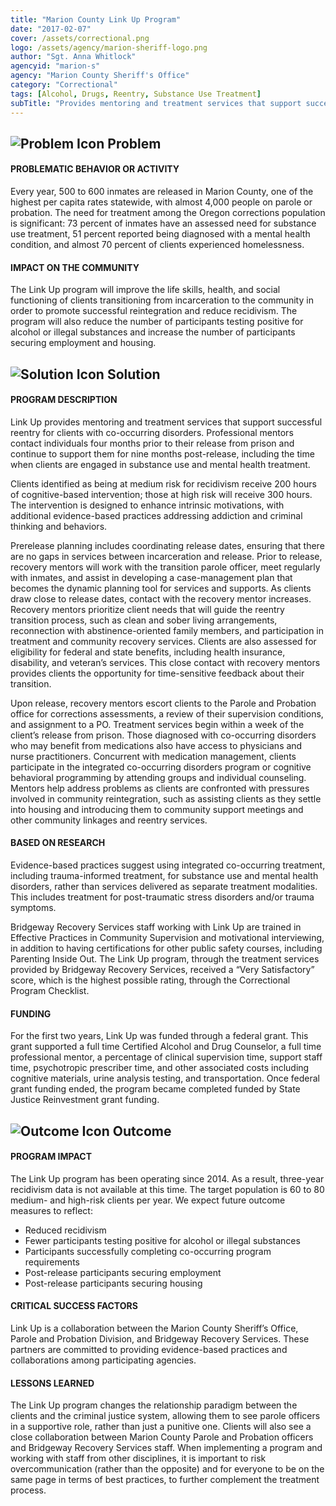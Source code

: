 ```yaml
---
title: "Marion County Link Up Program"
date: "2017-02-07"
cover: /assets/correctional.png
logo: /assets/agency/marion-sheriff-logo.png
author: "Sgt. Anna Whitlock"
agencyid: "marion-s"
agency: "Marion County Sheriff's Office"
category: "Correctional"
tags: [Alcohol, Drugs, Reentry, Substance Use Treatment]
subTitle: "Provides mentoring and treatment services that support successful reentry for clients with co-occurring disorders."
---
```


## ![Problem Icon](https://github.com/google/material-design-icons/raw/master/alert/1x_web/ic_error_outline_black_48dp.png "Problem") Problem

#### PROBLEMATIC BEHAVIOR OR ACTIVITY

Every year, 500 to 600 inmates are released in Marion County, one of the highest per capita rates statewide, with almost 4,000 people on parole or probation. The need for treatment among the Oregon corrections population is significant: 73 percent of inmates have an assessed need for substance use treatment, 51 percent reported being diagnosed with a mental health condition, and almost 70 percent of clients experienced homelessness.

#### IMPACT ON THE COMMUNITY

The Link Up program will improve the life skills, health, and social functioning of clients transitioning from incarceration to the community in order to promote successful reintegration and reduce recidivism. The program will also reduce the number of participants testing positive for alcohol or illegal substances and increase the number of participants securing employment and housing.

## ![Solution Icon](https://github.com/google/material-design-icons/raw/master/action/1x_web/ic_lightbulb_outline_black_48dp.png "Solution") Solution

#### PROGRAM DESCRIPTION

Link Up provides mentoring and treatment services that support successful reentry for clients with co-occurring disorders. Professional mentors contact individuals four months prior to their release from prison and continue to support them for nine months post-release, including the time when clients are engaged in substance use and mental health treatment.

Clients identified as being at medium risk for recidivism receive 200 hours of cognitive-based intervention; those at high risk will receive 300 hours. The intervention is designed to enhance intrinsic motivations, with additional evidence-based practices addressing addiction and criminal thinking and behaviors.

Prerelease planning includes coordinating release dates, ensuring that there are no gaps in services between incarceration and release. Prior to release, recovery mentors will work with the transition parole officer, meet regularly with inmates, and assist in developing a case-management plan that becomes the dynamic planning tool for services and supports. As clients draw close to release dates, contact with the recovery mentor increases. Recovery mentors prioritize client needs that will guide the reentry transition process, such as clean and sober living arrangements, reconnection with abstinence-oriented family members, and participation in treatment and community recovery services. Clients are also assessed for eligibility for federal and state benefits, including health insurance, disability, and veteran’s services. This close contact with recovery mentors provides clients the opportunity for time-sensitive feedback about their transition.

Upon release, recovery mentors escort clients to the Parole and Probation office for corrections assessments, a review of their supervision conditions, and assignment to a PO. Treatment services begin within a week of the client’s release from prison. Those diagnosed with co-occurring disorders who may benefit from medications also have access to physicians and nurse practitioners. Concurrent with medication management, clients participate in the integrated co-occurring disorders program or cognitive behavioral programming by attending groups and individual counseling. Mentors help address problems as clients are confronted with pressures involved in community reintegration, such as assisting clients as they settle into housing and introducing them to community support meetings and other community linkages and reentry services.

#### BASED ON RESEARCH

Evidence-based practices suggest using integrated co-occurring treatment, including trauma-informed treatment, for substance use and mental health disorders, rather than services delivered as separate treatment modalities. This includes treatment for post-traumatic stress disorders and/or trauma symptoms.

Bridgeway Recovery Services staff working with Link Up are trained in Effective Practices in Community Supervision and motivational interviewing, in addition to having certifications for other public safety courses, including Parenting Inside Out. The Link Up program, through the treatment services provided by Bridgeway Recovery Services, received a “Very Satisfactory” score, which is the highest possible rating, through the Correctional Program Checklist.

#### FUNDING

For the first two years, Link Up was funded through a federal grant. This grant supported a full time Certified Alcohol and Drug Counselor, a full time professional mentor, a percentage of clinical supervision time, support staff time, psychotropic prescriber time, and other associated costs including cognitive materials, urine analysis testing, and transportation. Once federal grant funding ended, the program became completed funded by State Justice Reinvestment grant funding.

## ![Outcome Icon](https://github.com/google/material-design-icons/raw/master/action/1x_web/ic_view_list_black_48dp.png "Outcome") Outcome

#### PROGRAM IMPACT

The Link Up program has been operating since 2014. As a result, three-year recidivism data is not available at this time. The target population is 60 to 80 medium- and high-risk clients per year. We expect future outcome measures to reflect:

* Reduced recidivism
* Fewer participants testing positive for alcohol or illegal substances
* Participants successfully completing co-occurring program requirements
* Post-release participants securing employment
* Post-release participants securing housing

#### CRITICAL SUCCESS FACTORS

Link Up is a collaboration between the Marion County Sheriff’s Office, Parole and Probation Division, and Bridgeway Recovery Services. These partners are committed to providing evidence-based practices and collaborations among participating agencies.

#### LESSONS LEARNED

The Link Up program changes the relationship paradigm between the clients and the criminal justice system, allowing them to see parole officers in a supportive role, rather than just a punitive one. Clients will also see a close collaboration between Marion County Parole and Probation officers and Bridgeway Recovery Services staff. When implementing a program and working with staff from other disciplines, it is important to risk overcommunication (rather than the opposite) and for everyone to be on the same page in terms of best practices, to further complement the treatment process.
